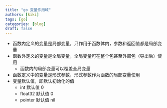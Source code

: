 ```yaml
---
title: "go 变量作用域"
authors: [kiki]
tags: [go]
categories: [blog]
draft: false
---
```


- 函数内定义的变量是局部变量，只作用于函数体内，参数和返回值都是局部变量
- 函数外定义的变量是全局变量，全局变量可在整个包甚至外部包（导出后）使用
  - 函数内的局部变量可以覆盖全局变量
- 函数定义中的变量是形式参数，形式参数作为函数的局部变量使用
- 变量默认值，即默认初始化的值
  - int 默认值 0
  - float32 默认值 0
  - pointer 默认值 nil
